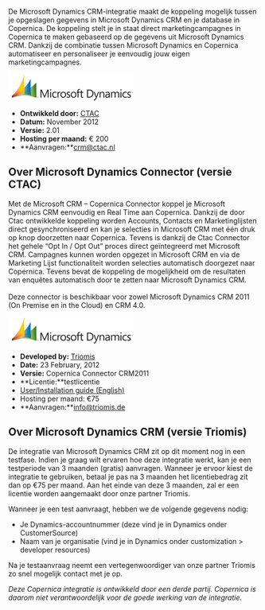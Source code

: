De Microsoft Dynamics CRM-integratie maakt de koppeling mogelijk tussen
je opgeslagen gegevens in Microsoft Dynamics CRM en je database in
Copernica. De koppeling stelt je in staat direct marketingcampagnes in
Copernica te maken gebaseerd op de gegevens uit Microsoft Dynamics CRM.
Dankzij de combinatie tussen Microsoft Dynamics en Copernica
automatiseer en personaliseer je eenvoudig jouw eigen
marketingcampagnes.

![ms dynamics logo](../images/ms-dynamics-logo.png)

-   **Ontwikkeld door:** [CTAC](http://www.ctac.nl/ "Ctac")
-   **Datum:** November 2012
-   **Versie:** 2.01
-   **Hosting per maand:** € 200
-   **Aanvragen:**crm@ctac.nl

Over Microsoft Dynamics Connector (versie CTAC)
-----------------------------------------------

Met de Microsoft CRM – Copernica Connector koppel je Microsoft Dynamics
CRM eenvoudig en Real Time aan Copernica. Dankzij de door Ctac
ontwikkelde koppeling worden Accounts, Contacts en Marketinglijsten
direct gesynchroniseerd en kan je selecties in Microsoft CRM met één
druk op knop doorzetten naar Copernica. Tevens is dankzij de Ctac
Connector het gehele “Opt In / Opt Out” proces direct geïntegreerd met
Microsoft CRM. Campagnes kunnen worden opgezet in Microsoft CRM en via
de Marketing Lijst functionaliteit worden selecties automatisch
doorgezet naar Copernica. Tevens bevat de koppeling de mogelijkheid om
de resultaten van enquêtes automatisch door te zetten naar Microsoft
Dynamics CRM.\
\
 Deze connector is beschikbaar voor zowel Microsoft Dynamics CRM 2011
(On Premise en in the Cloud) en CRM 4.0.

![ms dynamics logo](../images/ms-dynamics-logo.png)

-   **Developed by:**
    [Triomis](http://www.triomis.de/English/Pages/default.aspx "Triomis")
-   **Date:** 23 February, 2012
-   **Versie:** Copernica Connector CRM2011
-   **Licentie:**testlicentie
-   [User/Installation guide
    (English)](../downloads/Copernica-Connector-CRM-Beta-English.pdf "User/Installation guide (English)")
-   Hosting per maand: €75
-   **Aanvragen:**info@triomis.de

Over Microsoft Dynamics CRM (versie Triomis)
--------------------------------------------

De integratie van Microsoft Dynamics CRM zit op dit moment nog in een
testfase. Indien je graag wilt ervaren hoe deze integratie werkt, kan je
een testperiode van 3 maanden (gratis) aanvragen. Wanneer je ervoor
kiest de integratie te gebruiken, betaal je pas na 3 maanden het
licentiebedrag zit dan op €75 per maand. Aan het einde van deze 3
maanden, zal er een licentie worden aangemaakt door onze partner
Triomis.

Wanneer je een test aanvraagt, hebben we de volgende gegevens nodig:

-   Je Dynamics-accountnummer (deze vind je in Dynamics onder
    CustomerSource)
-   Naam van je organisatie (vind je in Dynamics onder customization \>
    developer resources)

Na je testaanvraag neemt een vertegenwoordiger van onze partner Triomis
zo snel mogelijk contact met je op.

*Deze Copernica integratie is ontwikkeld door een derde partij.
Copernica is daarom niet verantwoordelijk voor de goede werking van de
integratie.*
